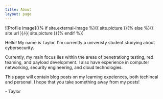 ```yaml
---
title: About
layout: page
---
```

![Profile Image]({% if site.external-image %}{{ site.picture }}{% else %}{{ site.url }}/{{ site.picture }}{% endif %})

<p>Hello! My name is Taylor. I'm currently a univeristy student studying about cybersecurity.</p>

<p>Currently, my main focus lies within the areas of penetrationg testing, red teaming, and payload 
development. I also have experience in computer networking, security engineering, and cloud technologies.</p>

<p>This page will contain blog posts on my learning expeiences, both techincal and personal. I hope that 
you take something away from my posts!</p>

<p>- Taylor</p>